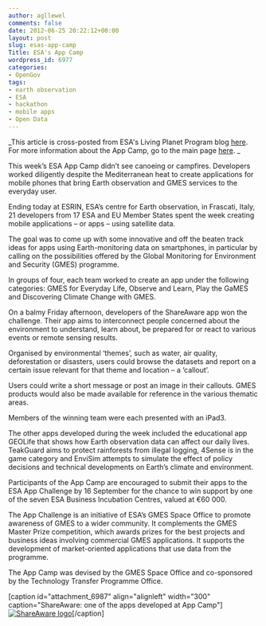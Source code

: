 ```yaml
---
author: agllewel
comments: false
date: 2012-06-25 20:22:12+00:00
layout: post
slug: esas-app-camp
Title: ESA's App Camp
wordpress_id: 6977
categories:
- OpenGov
tags:
- earth observation
- ESA
- hackathon
- mobile apps
- Open Data
---
```


_This article is cross-posted from ESA's Living Planet Program blog [here](http://www.esa.int/esaLP/SEMIQOBXH3H_LPgmes_0.html). For more information about the App Camp, go to the main page [here](http://www.app-camp.eu/). _

This week’s ESA App Camp didn’t see canoeing or campfires. Developers worked diligently despite the Mediterranean heat to create applications for mobile phones that bring Earth observation and GMES services to the everyday user.

Ending today at ESRIN, ESA’s centre for Earth observation, in Frascati, Italy, 21 developers from 17 ESA and EU Member States spent the week creating mobile applications – or apps – using satellite data.

The goal was to come up with some innovative and off the beaten track ideas for apps using Earth-monitoring data on smartphones, in particular by calling on the possibilities offered by the Global Monitoring for Environment and Security (GMES) programme.

In groups of four, each team worked to create an app under the following categories: GMES for Everyday Life, Observe and Learn, Play the GaMES and Discovering Climate Change with GMES.

On a balmy Friday afternoon, developers of the ShareAware app won the challenge. Their app aims to interconnect people concerned about the environment to understand, learn about, be prepared for or react to various events or remote sensing results.

Organised by environmental ‘themes’, such as water, air quality, deforestation or disasters, users could browse the datasets and report on a certain issue relevant for that theme and location – a ‘callout’.

Users could write a short message or post an image in their callouts. GMES products would also be made available for reference in the various thematic areas.

Members of the winning team were each presented with an iPad3.

The other apps developed during the week included the educational app GEOLife that shows how Earth observation data can affect our daily lives. TeakGuard aims to protect rainforests from illegal logging, 4Sense is in the game category and EnviSim attempts to simulate the effect of policy decisions and technical developments on Earth’s climate and environment.

Participants of the App Camp are encouraged to submit their apps to the ESA App Challenge by 16 September for the chance to win support by one of the seven ESA Business Incubation Centres, valued at €60 000.

The App Challenge is an initiative of ESA’s GMES Space Office to promote awareness of GMES to a wider community. It complements the GMES Master Prize competition, which awards prizes for the best projects and business ideas involving commercial GMES applications. It supports the development of market-oriented applications that use data from the programme.

The App Camp was devised by the GMES Space Office and co-sponsored by the Technology Transfer Programme Office.

[caption id="attachment_6987" align="alignleft" width="300" caption="ShareAware: one of the apps developed at App Camp"][![ShareAware logo](http://open.nasa.gov/wp-content/uploads/2012/06/GMES_IOS_ShareAware_L-300x176.jpg)](http://open.nasa.gov/wp-content/uploads/2012/06/GMES_IOS_ShareAware_L.jpg)[/caption]
